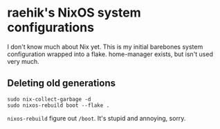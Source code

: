 # raehik's NixOS system configurations
I don't know much about Nix yet. This is my initial barebones system
configuration wrapped into a flake. home-manager exists, but isn't used very
much.

## Deleting old generations
```
sudo nix-collect-garbage -d
sudo nixos-rebuild boot --flake .
```

`nixos-rebuild` figure out `/boot`. It's stupid and annoying, sorry.
